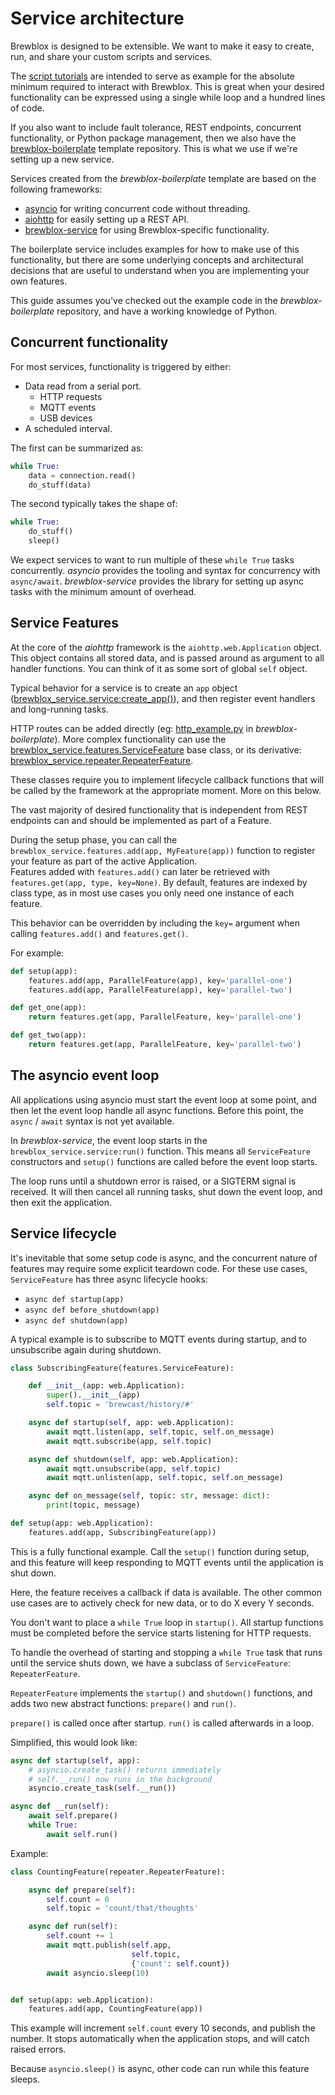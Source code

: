 # Service architecture

Brewblox is designed to be extensible. We want to make it easy to create, run, and share your custom scripts and services.

The [script tutorials](../tutorials/brewscript/) are intended to serve as example for the absolute minimum required to interact with Brewblox.
This is great when your desired functionality can be expressed using a single while loop and a hundred lines of code.

If you also want to include fault tolerance, REST endpoints, concurrent functionality, or Python package management,
then we also have the [brewblox-boilerplate](https://github.com/BrewBlox/brewblox-boilerplate) template repository.
This is what we use if we're setting up a new service.

Services created from the *brewblox-boilerplate*
template are based on the following frameworks:

- [asyncio](https://docs.python.org/3/library/asyncio.html) for writing concurrent code without threading.
- [aiohttp](https://docs.aiohttp.org/en/stable/) for easily setting up a REST API.
- [brewblox-service](https://github.com/BrewBlox/brewblox-service) for using Brewblox-specific functionality.

The boilerplate service includes examples for how to make use of this functionality,
but there are some underlying concepts and architectural decisions
that are useful to understand when you are implementing your own features.

This guide assumes you've checked out the example code in the *brewblox-boilerplate* repository,
and have a working knowledge of Python.

## Concurrent functionality

For most services, functionality is triggered by either:

- Data read from a serial port.
  - HTTP requests
  - MQTT events
  - USB devices
- A scheduled interval.

The first can be summarized as:

```python
while True:
    data = connection.read()
    do_stuff(data)
```

The second typically takes the shape of:

```python
while True:
    do_stuff()
    sleep()
```

We expect services to want to run multiple of these `while True` tasks concurrently.
*asyncio* provides the tooling and syntax for concurrency with `async/await`.
*brewblox-service* provides the library for setting up async tasks with the minimum amount of overhead.

## Service Features

At the core of the *aiohttp* framework is the `aiohttp.web.Application` object.
This object contains all stored data, and is passed around as argument to all handler functions.
You can think of it as some sort of global `self` object.

Typical behavior for a service is to create an `app` object ([brewblox_service.service:create_app()](https://github.com/BrewBlox/brewblox-service/blob/develop/brewblox_service/service.py)),
and then register event handlers and long-running tasks.

HTTP routes can be added directly (eg: [http_example.py](https://github.com/BrewBlox/brewblox-boilerplate/blob/develop/YOUR_PACKAGE/http_example.py) in *brewblox-boilerplate*).
More complex functionality can use the [brewblox_service.features.ServiceFeature](https://github.com/BrewBlox/brewblox-service/blob/develop/brewblox_service/features.py) base class, or its derivative: [brewblox_service.repeater.RepeaterFeature](https://github.com/BrewBlox/brewblox-service/blob/develop/brewblox_service/repeater.py).

These classes require you to implement lifecycle callback functions that will be called by the framework at the appropriate moment.
More on this below.

The vast majority of desired functionality that is independent from REST endpoints can and should be implemented as part of a Feature.

During the setup phase, you can call the `brewblox_service.features.add(app, MyFeature(app))` function to register your feature as part of the active Application.\
Features added with `features.add()` can later be retrieved with `features.get(app, type, key=None)`.
By default, features are indexed by class type, as in most use cases you only need one instance of each feature.

This behavior can be overridden by including the `key=` argument when calling `features.add()` and `features.get()`.

For example:

```python
def setup(app):
    features.add(app, ParallelFeature(app), key='parallel-one')
    features.add(app, ParallelFeature(app), key='parallel-two')

def get_one(app):
    return features.get(app, ParallelFeature, key='parallel-one')

def get_two(app):
    return features.get(app, ParallelFeature, key='parallel-two')
```

## The asyncio event loop

All applications using asyncio must start the event loop at some point,
and then let the event loop handle all async functions.
Before this point, the `async` / `await` syntax is not yet available.

In *brewblox-service*, the event loop starts in the `brewblox_service.service:run()` function.
This means all `ServiceFeature` constructors and `setup()` functions are called before the event loop starts.

The loop runs until a shutdown error is raised, or a SIGTERM signal is received. It will then cancel all running tasks, shut down the event loop, and then exit the application.

## Service lifecycle

It's inevitable that some setup code is async, and the concurrent nature of features may require some explicit teardown code.
For these use cases, `ServiceFeature` has three async lifecycle hooks:

- `async def startup(app)`
- `async def before_shutdown(app)`
- `async def shutdown(app)`

A typical example is to subscribe to MQTT events during startup, and to unsubscribe again during shutdown.

```python
class SubscribingFeature(features.ServiceFeature):

    def __init__(app: web.Application):
        super().__init__(app)
        self.topic = 'brewcast/history/#'

    async def startup(self, app: web.Application):
        await mqtt.listen(app, self.topic, self.on_message)
        await mqtt.subscribe(app, self.topic)

    async def shutdown(self, app: web.Application):
        await mqtt.unsubscribe(app, self.topic)
        await mqtt.unlisten(app, self.topic, self.on_message)

    async def on_message(self, topic: str, message: dict):
        print(topic, message)

def setup(app: web.Application):
    features.add(app, SubscribingFeature(app))
```

This is a fully functional example. Call the `setup()` function during setup,
and this feature will keep responding to MQTT events until the application is shut down.

Here, the feature receives a callback if data is available. The other common use cases are to actively check for new data, or to do X every Y seconds.

You don't want to place a `while True` loop in `startup()`.
All startup functions must be completed before the service starts listening for HTTP requests.

To handle the overhead of starting and stopping a `while True` task that runs until the service shuts down, we have a subclass of `ServiceFeature`: `RepeaterFeature`.

`RepeaterFeature` implements the `startup()` and `shutdown()` functions,
and adds two new abstract functions: `prepare()` and `run()`.

`prepare()` is called once after startup.
`run()` is called afterwards in a loop.

Simplified, this would look like:

```python
async def startup(self, app):
    # asyncio.create_task() returns immediately
    # self.__run() now runs in the background
    asyncio.create_task(self.__run())

async def __run(self):
    await self.prepare()
    while True:
        await self.run()
```

Example:

```python
class CountingFeature(repeater.RepeaterFeature):

    async def prepare(self):
        self.count = 0
        self.topic = 'count/that/thoughts'

    async def run(self):
        self.count += 1
        await mqtt.publish(self.app,
                           self.topic,
                           {'count': self.count})
        await asyncio.sleep(10)


def setup(app: web.Application):
    features.add(app, CountingFeature(app))
```

This example will increment `self.count` every 10 seconds, and publish the number.
It stops automatically when the application stops,
and will catch raised errors.

Because `asyncio.sleep()` is async, other code can run while this feature sleeps.
